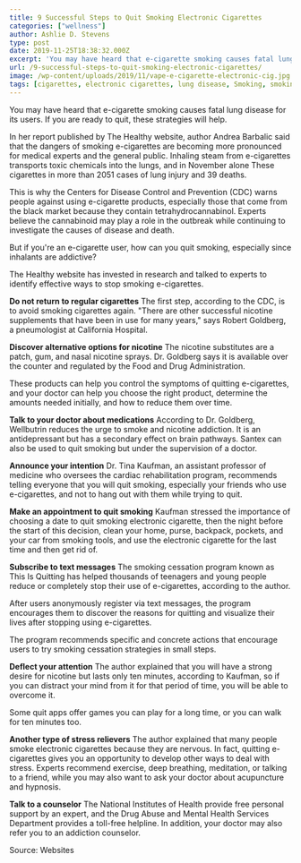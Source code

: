 ```yaml
---
title: 9 Successful Steps to Quit Smoking Electronic Cigarettes
categories: ["wellness"]
author: Ashlie D. Stevens
type: post
date: 2019-11-25T18:38:32.000Z
excerpt: 'You may have heard that e-cigarette smoking causes fatal lung disease for its users. If you are ready to quit, these strategies will help.'
url: /9-successful-steps-to-quit-smoking-electronic-cigarettes/
image: /wp-content/uploads/2019/11/vape-e-cigarette-electronic-cig.jpg
tags: [cigarettes, electronic cigarettes, lung disease, Smoking, smoking cessation]
---
```


You may have heard that e-cigarette smoking causes fatal lung disease for its users. If you are ready to quit, these strategies will help.

In her report published by The Healthy website, author Andrea Barbalic said that the dangers of smoking e-cigarettes are becoming more pronounced for medical experts and the general public. Inhaling steam from e-cigarettes transports toxic chemicals into the lungs, and in November alone These cigarettes in more than 2051 cases of lung injury and 39 deaths.

This is why the Centers for Disease Control and Prevention (CDC) warns people against using e-cigarette products, especially those that come from the black market because they contain tetrahydrocannabinol. Experts believe the cannabinoid may play a role in the outbreak while continuing to investigate the causes of disease and death.

But if you're an e-cigarette user, how can you quit smoking, especially since inhalants are addictive?

The Healthy website has invested in research and talked to experts to identify effective ways to stop smoking e-cigarettes.

**Do not return to regular cigarettes**
The first step, according to the CDC, is to avoid smoking cigarettes again. "There are other successful nicotine supplements that have been in use for many years," says Robert Goldberg, a pneumologist at California Hospital.

**Discover alternative options for nicotine**
The nicotine substitutes are a patch, gum, and nasal nicotine sprays. Dr. Goldberg says it is available over the counter and regulated by the Food and Drug Administration.

These products can help you control the symptoms of quitting e-cigarettes, and your doctor can help you choose the right product, determine the amounts needed initially, and how to reduce them over time.

**Talk to your doctor about medications**
According to Dr. Goldberg, Wellbutrin reduces the urge to smoke and nicotine addiction. It is an antidepressant but has a secondary effect on brain pathways. Santex can also be used to quit smoking but under the supervision of a doctor.

**Announce your intention**
Dr. Tina Kaufman, an assistant professor of medicine who oversees the cardiac rehabilitation program, recommends telling everyone that you will quit smoking, especially your friends who use e-cigarettes, and not to hang out with them while trying to quit.

**Make an appointment to quit smoking**
Kaufman stressed the importance of choosing a date to quit smoking electronic cigarette, then the night before the start of this decision, clean your home, purse, backpack, pockets, and your car from smoking tools, and use the electronic cigarette for the last time and then get rid of.

**Subscribe to text messages**
The smoking cessation program known as This Is Quitting has helped thousands of teenagers and young people reduce or completely stop their use of e-cigarettes, according to the author.

After users anonymously register via text messages, the program encourages them to discover the reasons for quitting and visualize their lives after stopping using e-cigarettes.

The program recommends specific and concrete actions that encourage users to try smoking cessation strategies in small steps.

**Deflect your attention**
The author explained that you will have a strong desire for nicotine but lasts only ten minutes, according to Kaufman, so if you can distract your mind from it for that period of time, you will be able to overcome it.

Some quit apps offer games you can play for a long time, or you can walk for ten minutes too.

**Another type of stress relievers**
The author explained that many people smoke electronic cigarettes because they are nervous. In fact, quitting e-cigarettes gives you an opportunity to develop other ways to deal with stress. Experts recommend exercise, deep breathing, meditation, or talking to a friend, while you may also want to ask your doctor about acupuncture and hypnosis.

**Talk to a counselor**
The National Institutes of Health provide free personal support by an expert, and the Drug Abuse and Mental Health Services Department provides a toll-free helpline. In addition, your doctor may also refer you to an addiction counselor.

Source: Websites
